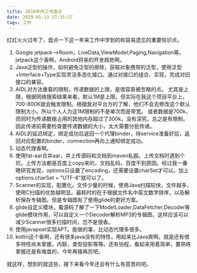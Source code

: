 ```yaml
---
title: 2019年终工作盘点
date: 2020-01-13 17:35:17
tags: 工作
---
```

红红火火过年了，盘点一下这一年来工作中学到的和容易遗忘的重要知识点。  
1.  Google jetpack-->Room，LiveData,ViewModel,Paging,Navigation等。jetpack这个香啊，Android将来的开发趋势啊。  
2.  Java泛型的操作，如何避免泛型的擦除，获取对象携带的泛型，使用泛型+Interface+Type实现灵活多态化接口。通过对接口的组合、实现，完成对旧接口的兼容。  
3.  AIDL对方法重载的限制，传递数据的上限，是很容易被忽略的点。 尤其是上限，根据网络搜索结果来看，默认1M是上限。但实际在我这个项目平台上，700-800K就会触发限制。根据我对平台方的了解，他们不会去修改这个默认限制大小。所以个人人为这1M限制的不是单次而是带宽。 或者数据是700k，而同时为传递数据占用的其他内存超过了300k。没有深究，总之是有限制。因此传递前需要检查要传递数据的大小，太大需要分批传递。    
4.  AIDL的延迟绑定，绑定成功后返回一个代理binder，待service准备好后，返回对应配置的binder，connection再向上通知绑定成功。  
5.  动态代理香啊。  
6.  使用fat-aar合并aar，并上传源码和文档到maven私服。上传文档时遇到个坑，上传方法都是百度上copy来的，文档乱码，百度不到原因。经过我一番瞎研究发现，options只设置了encoding，还需要设置charSet才可以。加上options.charSet = "UTF-8"就可以了。  
7.  Scanner的实现，配置化。文件少量的时候，使用Java扫描较快，文件越多，使用C扫描的优势越明显。最耗时的在于根据文件名中英文数字排序，以及解析保存专辑图。但是专辑图有了使用glide的更好方案。  
8.  glide自定义模块，看源码了解了一下ModelLoader,DataFetcher,Decoder等glide模块作用，可以自定义一个Decoder解析MP3的专辑图，这样应该可以减少Scanner很多扫描时间，岂不是很香。  
9.  使用javapoet实现APT。能做的事，比动态代理多很多。  
10.  kotlin这个香啊，还有很多java没有的特性，用起来比Java爽啊。就是还有很多特性尚未掌握，内联，类型投影等等。还有协程，看起来用着简单，要熟练掌握还是有难度的，今年再接再厉吧。  

就这样，想到的就这些，接下来看今年还会有什么有意思的吧。
